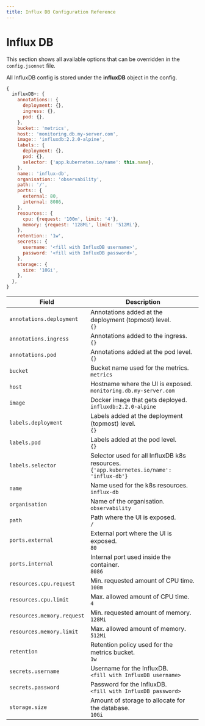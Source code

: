 ```yaml
---
title: Influx DB Configuration Reference
---
```


# Influx DB

This section shows all available options that can be overridden in the `config.jsonnet` file.

All InfluxDB config is stored under the **influxDB** object in the config.

```js
{
  influxDB+: {
    annotations:: {
      deployment: {},
      ingress: {},
      pod: {},
    },
    bucket:: 'metrics',
    host:: 'monitoring.db.my-server.com',
    image:: 'influxdb:2.2.0-alpine',
    labels:: {
      deployment: {},
      pod: {},
      selector: {'app.kubernetes.io/name': this.name},
    },
    name:: 'influx-db',
    organisation:: 'observability',
    path:: '/',
    ports:: {
      external: 80,
      internal: 8086,
    },
    resources:: {
      cpu: {request: '100m', limit: '4'},
      memory: {request: '128Mi', limit: '512Mi'},
    },
    retention:: '1w',
    secrets:: {
      username: '<fill with InfluxDB username>',
      password: '<fill with InfluxDB password>',
    },
    storage:: {
      size: '10Gi',
    },
  },
}
```

| Field | Description |
| --- | --- |
| `annotations.deployment` | Annotations added at the deployment (topmost) level. <br> `{}` |
| `annotations.ingress` | Annotations added to the ingress. <br> `{}` |
| `annotations.pod` | Annotations added at the pod level. <br> `{}` |
| `bucket` | Bucket name used for the metrics. <br> `metrics` |
| `host` | Hostname where the UI is exposed. <br> `monitoring.db.my-server.com` |
| `image` | Docker image that gets deployed. <br> `influxdb:2.2.0-alpine` |
| `labels.deployment` | Labels added at the deployment (topmost) level. <br> `{}` |
| `labels.pod` | Labels added at the pod level. <br> `{}` |
| `labels.selector` | Selector used for all InfluxDB k8s resources. <br> `{'app.kubernetes.io/name': 'influx-db'}` |
| `name` | Name used for the k8s resources. <br> `influx-db` |
| `organisation` | Name of the organisation. <br> `observability` |
| `path` | Path where the UI is exposed. <br> `/` |
| `ports.external` | External port where the UI is exposed. <br> `80` |
| `ports.internal` | Internal port used inside the container. <br> `8086` |
| `resources.cpu.request` | Min. requested amount of CPU time. <br> `100m` |
| `resources.cpu.limit` | Max. allowed amount of CPU time. <br> `4` |
| `resources.memory.request` | Min. requested amount of memory. <br> `128Mi` |
| `resources.memory.limit` | Max. allowed amount of memory. <br> `512Mi` |
| `retention` | Retention policy used for the metrics bucket. <br> `1w` |
| `secrets.username` | Username for the InfluxDB. <br> `<fill with InfluxDB username>` |
| `secrets.password` | Password for the InfluxDB. <br> `<fill with InfluxDB password>` |
| `storage.size` | Amount of storage to allocate for the database. <br> `10Gi` |
